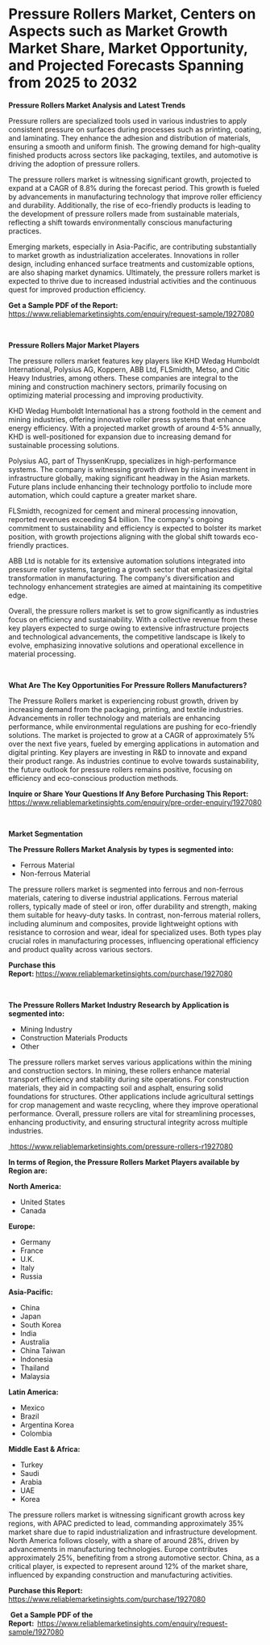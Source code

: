 <p><h1>Pressure Rollers Market, Centers on Aspects such as Market Growth Market Share, Market Opportunity, and Projected Forecasts Spanning from 2025 to 2032</h1></p><p><strong>Pressure Rollers Market Analysis and Latest Trends</strong></p>
<p><p>Pressure rollers are specialized tools used in various industries to apply consistent pressure on surfaces during processes such as printing, coating, and laminating. They enhance the adhesion and distribution of materials, ensuring a smooth and uniform finish. The growing demand for high-quality finished products across sectors like packaging, textiles, and automotive is driving the adoption of pressure rollers.</p><p>The pressure rollers market is witnessing significant growth, projected to expand at a CAGR of 8.8% during the forecast period. This growth is fueled by advancements in manufacturing technology that improve roller efficiency and durability. Additionally, the rise of eco-friendly products is leading to the development of pressure rollers made from sustainable materials, reflecting a shift towards environmentally conscious manufacturing practices. </p><p>Emerging markets, especially in Asia-Pacific, are contributing substantially to market growth as industrialization accelerates. Innovations in roller design, including enhanced surface treatments and customizable options, are also shaping market dynamics. Ultimately, the pressure rollers market is expected to thrive due to increased industrial activities and the continuous quest for improved production efficiency.</p></p>
<p><strong>Get a Sample PDF of the Report:&nbsp;</strong> <a href="https://www.reliablemarketinsights.com/enquiry/request-sample/1927080?utm_campaign=3362&utm_medium=2&utm_source=Github&utm_content=ia&utm_term=16042025&utm_id=pressure-rollers">https://www.reliablemarketinsights.com/enquiry/request-sample/1927080</a></p>
<p>&nbsp;</p>
<p><strong>Pressure Rollers Major Market Players</strong></p>
<p><p>The pressure rollers market features key players like KHD Wedag Humboldt International, Polysius AG, Koppern, ABB Ltd, FLSmidth, Metso, and Citic Heavy Industries, among others. These companies are integral to the mining and construction machinery sectors, primarily focusing on optimizing material processing and improving productivity.</p><p>KHD Wedag Humboldt International has a strong foothold in the cement and mining industries, offering innovative roller press systems that enhance energy efficiency. With a projected market growth of around 4-5% annually, KHD is well-positioned for expansion due to increasing demand for sustainable processing solutions.</p><p>Polysius AG, part of ThyssenKrupp, specializes in high-performance systems. The company is witnessing growth driven by rising investment in infrastructure globally, making significant headway in the Asian markets. Future plans include enhancing their technology portfolio to include more automation, which could capture a greater market share.</p><p>FLSmidth, recognized for cement and mineral processing innovation, reported revenues exceeding $4 billion. The company's ongoing commitment to sustainability and efficiency is expected to bolster its market position, with growth projections aligning with the global shift towards eco-friendly practices.</p><p>ABB Ltd is notable for its extensive automation solutions integrated into pressure roller systems, targeting a growth sector that emphasizes digital transformation in manufacturing. The company's diversification and technology enhancement strategies are aimed at maintaining its competitive edge.</p><p>Overall, the pressure rollers market is set to grow significantly as industries focus on efficiency and sustainability. With a collective revenue from these key players expected to surge owing to extensive infrastructure projects and technological advancements, the competitive landscape is likely to evolve, emphasizing innovative solutions and operational excellence in material processing.</p></p>
<p>&nbsp;</p>
<p><strong>What Are The Key Opportunities For Pressure Rollers Manufacturers?</strong></p>
<p><p>The Pressure Rollers market is experiencing robust growth, driven by increasing demand from the packaging, printing, and textile industries. Advancements in roller technology and materials are enhancing performance, while environmental regulations are pushing for eco-friendly solutions. The market is projected to grow at a CAGR of approximately 5% over the next five years, fueled by emerging applications in automation and digital printing. Key players are investing in R&D to innovate and expand their product range. As industries continue to evolve towards sustainability, the future outlook for pressure rollers remains positive, focusing on efficiency and eco-conscious production methods.</p></p>
<p><strong>Inquire or Share Your Questions If Any Before Purchasing This Report:</strong> <a href="https://www.reliablemarketinsights.com/enquiry/pre-order-enquiry/1927080?utm_campaign=3362&utm_medium=2&utm_source=Github&utm_content=ia&utm_term=16042025&utm_id=pressure-rollers">https://www.reliablemarketinsights.com/enquiry/pre-order-enquiry/1927080</a></p>
<p>&nbsp;</p>
<p><strong>Market Segmentation</strong></p>
<p><strong>The Pressure Rollers Market Analysis by types is segmented into:</strong></p>
<p><ul><li>Ferrous Material</li><li>Non-ferrous Material</li></ul></p>
<p><p>The pressure rollers market is segmented into ferrous and non-ferrous materials, catering to diverse industrial applications. Ferrous material rollers, typically made of steel or iron, offer durability and strength, making them suitable for heavy-duty tasks. In contrast, non-ferrous material rollers, including aluminum and composites, provide lightweight options with resistance to corrosion and wear, ideal for specialized uses. Both types play crucial roles in manufacturing processes, influencing operational efficiency and product quality across various sectors.</p></p>
<p><strong>Purchase this Report:&nbsp;</strong><a href="https://www.reliablemarketinsights.com/purchase/1927080?utm_campaign=3362&utm_medium=2&utm_source=Github&utm_content=ia&utm_term=16042025&utm_id=pressure-rollers">https://www.reliablemarketinsights.com/purchase/1927080</a></p>
<p>&nbsp;</p>
<p><strong>The Pressure Rollers Market Industry Research by Application is segmented into:</strong></p>
<p><ul><li>Mining Industry</li><li>Construction Materials Products</li><li>Other</li></ul></p>
<p><p>The pressure rollers market serves various applications within the mining and construction sectors. In mining, these rollers enhance material transport efficiency and stability during site operations. For construction materials, they aid in compacting soil and asphalt, ensuring solid foundations for structures. Other applications include agricultural settings for crop management and waste recycling, where they improve operational performance. Overall, pressure rollers are vital for streamlining processes, enhancing productivity, and ensuring structural integrity across multiple industries.</p></p>
<p><a href="https://www.reliablemarketinsights.com/pressure-rollers-r1927080?utm_campaign=3362&utm_medium=2&utm_source=Github&utm_content=ia&utm_term=16042025&utm_id=pressure-rollers">&nbsp;https://www.reliablemarketinsights.com/pressure-rollers-r1927080</a></p>
<p><strong>In terms of Region, the Pressure Rollers Market Players available by Region are:</strong></p>
<p>
    <p> <strong> North America: </strong>
        <ul>
            <li>United States</li>
            <li>Canada</li>
        </ul>
        </p> 
    <p> <strong> Europe: </strong>
        <ul>
            <li>Germany</li>
            <li>France</li>
            <li>U.K.</li>
            <li>Italy</li>
            <li>Russia</li>
        </ul>
        </p> 
    <p> <strong> Asia-Pacific: </strong>
        <ul>
            <li>China</li>
            <li>Japan</li>
            <li>South Korea</li>
            <li>India</li>
            <li>Australia</li>
            <li>China Taiwan</li>
            <li>Indonesia</li>
            <li>Thailand</li>
            <li>Malaysia</li>
        </ul>
        </p> 
    <p> <strong> Latin America: </strong>
        <ul>
            <li>Mexico</li>
            <li>Brazil</li>
            <li>Argentina Korea</li>
            <li>Colombia</li>
        </ul>
        </p> 
    <p> <strong> Middle East & Africa: </strong>
        <ul>
            <li>Turkey</li>
            <li>Saudi</li>
            <li>Arabia</li>
            <li>UAE</li>
            <li>Korea</li>
        </ul>
    </p>
    </p>
<p><p>The pressure rollers market is witnessing significant growth across key regions, with APAC predicted to lead, commanding approximately 35% market share due to rapid industrialization and infrastructure development. North America follows closely, with a share of around 28%, driven by advancements in manufacturing technologies. Europe contributes approximately 25%, benefiting from a strong automotive sector. China, as a critical player, is expected to represent around 12% of the market share, influenced by expanding construction and manufacturing activities.</p></p>
<p><strong>Purchase this Report: </strong><a href="https://www.reliablemarketinsights.com/purchase/1927080?utm_campaign=3362&utm_medium=2&utm_source=Github&utm_content=ia&utm_term=16042025&utm_id=pressure-rollers">https://www.reliablemarketinsights.com/purchase/1927080</a></p>
<p>&nbsp;<strong>Get a Sample PDF of the Report:&nbsp;&nbsp;</strong><a href="https://www.reliablemarketinsights.com/enquiry/request-sample/1927080?utm_campaign=3362&utm_medium=2&utm_source=Github&utm_content=ia&utm_term=16042025&utm_id=pressure-rollers">https://www.reliablemarketinsights.com/enquiry/request-sample/1927080</a></p>
<p><strong></strong></p>
<p><p></p><p></p><p></p></p>